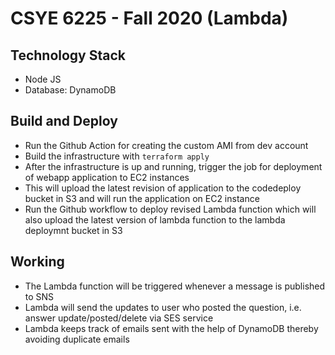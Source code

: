 # CSYE 6225 - Fall 2020 (Lambda)

## Technology Stack
* Node JS
* Database: DynamoDB

## Build and Deploy
* Run the Github Action for creating the custom AMI from dev account
* Build the infrastructure with ```terraform apply```
* After the infrastructure is up and running, trigger the job for deployment of webapp application to EC2 instances
* This will upload the latest revision of application to the codedeploy bucket in S3 and will run the application on EC2 instance
* Run the Github workflow to deploy revised Lambda function which will also upload the latest version of lambda function to the lambda deploymnt bucket in S3

## Working
* The Lambda function will be triggered whenever a message is published to SNS
* Lambda will send the updates to user who posted the question, i.e. answer update/posted/delete via SES service
* Lambda keeps track of emails sent with the help of DynamoDB thereby avoiding duplicate emails